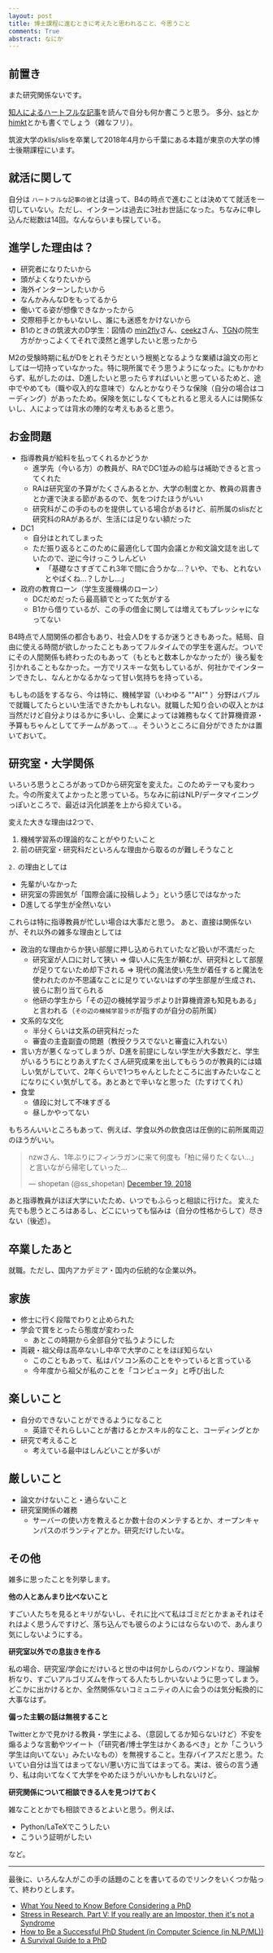 ```yaml
---
layout: post
title: 博士課程に進むときに考えたと思われること、今思うこと
comments: True
abstract: なにか
---
```


## 前置き

また研究関係ないです。

[知人によるハートフルな記事](https://blog.makky.io/articles/2018/12/18/d/)を読んで自分も何か書こうと思う。
多分、[ss](https://twitter.com/ss_shopetan)とか[himkt](https://twitter.com/himkt/)とかも書くでしょう（雑なフリ）。

筑波大学のklis/slisを卒業して2018年4月から千葉にある本籍が東京の大学の博士後期課程にいます。

## 就活に関して

自分は `ハートフルな記事の彼`とは違って、B4の時点で進むことは決めてて就活を一切していない。ただし、インターンは過去に3社お世話になった。ちなみに申し込んだ総数は14回。なんならいまも探している。

## 進学した理由は？

- 研究者になりたいから
- 頭がよくなりたいから
- 海外インターンしたいから
- なんかみんなDをもってるから
- 働いてる姿が想像できなかったから
- 交際相手とかもいないし、誰にも迷惑をかけないから
- B1のときの筑波大のD学生：図情の [min2fly](https://twitter.com/min2fly)さん、[ceekz](https://twitter.com/ceekz)さん、[TGN](http://tgn.official.jp/">http://tgn.official.jp/)の院生方がかっこよくてそれで漠然と進学したいと思ったから

M2の受験時期に私がDをとれそうだという根拠となるような業績は論文の形としては一切持っていなかった。特に現所属でそう思うようになった。にもかかわらず、私がしたのは、D進したいと思ったらすればいいと思っているためと、途中でやめても（職や収入的な意味で）なんとかなりそうな保険（自分の場合はコーディング）があったため。保険を気にしなくてもとれると思える人には関係ないし、人によっては背水の陣的な考えもあると思う。

## お金問題

- 指導教員が給料を払ってくれるかどうか
  - 進学先（今いる方）の教員が、RAでDC1並みの給与は補助できると言ってくれた
  - RAは研究室の予算がたくさんあるとか、大学の制度とか、教員の肩書きとか運で決まる節があるので、気をつけたほうがいい
  - 研究科がこの手のものを提供している場合があるけど、前所属のslisだと研究科のRAがあるが、生活には足りない額だった
- DC1 
  - 自分はとれてしまった
  - ただ振り返るとこのために最適化して国内会議とか和文論文誌を出していたので、逆に今けっこうしんどい
    - 「基礎なさすぎてこれ3年で間に合うかな…？いや、でも、とれないとやばくね…？しかし…」
- 政府の教育ローン（学生支援機構のローン）
  - DCだめだったら最高額でとってた気がする
  - B1から借りているが、この手の借金に関しては増えてもプレッシャになってない

B4時点で人間関係の都合もあり、社会人Dをするか迷うときもあった。結局、自由に使える時間が欲しかったこともあってフルタイムでの学生を選んだ。ついでにその人間関係も終わったのもあって（もともと数本しかなかったが）後ろ髪を引かれることもなかった。一方でリスキーな気もしているが、何社かでインターンできたし、なんとかなるかなって甘い気持ちを持っている。

もしもの話をするなら、今は特に、機械学習（いわゆる ""AI"" ）分野はバブルで就職してたらといい生活できたかもしれない。就職した知り合いの収入とかは当然だけど自分よりはるかに多いし、企業によっては雑務もなくて計算機資源・予算もちゃんとしててチームがあって…。そういうところに自分ができたかは置いておいて。

## 研究室・大学関係

いろいろ思うところがあってDから研究室を変えた。このためテーマも変わった。今の所変えてよかったと思っている。ちなみに前はNLP/データマイニングっぽいところで、最近は汎化誤差を上から抑えている。

変えた大きな理由は2つで、

1. 機械学習系の理論的なことがやりたいこと
2. 前の研究室・研究科だといろんな理由から取るのが難しそうなこと

`2.` の理由としては

- 先輩がいなかった
- 研究室の雰囲気が「国際会議に投稿しよう」という感じではなかった
- D進してる学生が全然いない

これらは特に指導教員が忙しい場合は大事だと思う。
あと、直接は関係ないが、それ以外の雑多な理由としては

- 政治的な理由からか狭い部屋に押し込められていたなど扱いが不満だった
  - 研究室が人口に対して狭い => 偉い人に先生が頼むが、研究科として部屋が足りてないため却下される => 現代の魔法使い先生が着任すると魔法を使われたのか不思議なことに足りていないはずの学生部屋が生成され、彼らに割り当てられる
  - 他研の学生から「その辺の機械学習ラボより計算機資源も知見もある」と言われる（`その辺の機械学習ラボ`が指すのが自分の前所属）
- 文系的な文化
  - 半分くらいは文系の研究科だった
  - 審査の主査副査の問題（教授クラスでないと審査に入れない）
- 言い方が悪くなってしまうが、D進を前提にしない学生が大多数だと、学生がいるうちにとりあえずたくさん研究成果を出してもらうのが教員的には嬉しい気がしていて、2年くらいで1つちゃんとしたところに出すみたいなことになりにくい気がしてる。あとあとで辛いなと思った（たすけてくれ）
- 食堂
  - 値段に対して不味すぎる
  - 昼しかやってない

もちろんいいところもあって、例えば、学食以外の飲食店は圧倒的に前所属周辺のほうがいい。
<blockquote class="twitter-tweet" data-lang="en"><p lang="ja" dir="ltr">nzwさん、1年ぶりにフィンラガンに来て何度も「柏に帰りたくない…」と言いながら帰宅していった…</p>&mdash; shopetan (@ss_shopetan) <a href="https://twitter.com/ss_shopetan/status/1075401267030052865?ref_src=twsrc%5Etfw">December 19, 2018</a></blockquote>
<script async src="https://platform.twitter.com/widgets.js" charset="utf-8"></script>

あと指導教員がほぼ大学にいたため、いつでもふらっと相談に行けた。
変えた先でも思うところはあるし、どこにいっても悩みは（自分の性格からして）尽きない（後述）。

## 卒業したあと

就職。ただし、国内アカデミア・国内の伝統的な企業以外。

## 家族

- 修士に行く段階でわりと止められた
- 学会で賞をとったら態度が変わった
  - あとこの時期から全部自分で払うようにした
- 両親・祖父母は高卒ないし中卒で大学のことをほぼ知らない
  - このこともあって、私はパソコン系のことをやっていると言っている
  - 今年度から祖父が私のことを「コンピュータ」と呼び出した

## 楽しいこと

- 自分のできないことができるようになること
  - 英語でそれらしいことが書けるとかスキル的なこと、コーディングとか
- 研究で考えること
  - 考えている最中はしんどいことが多いが

## 厳しいこと

- 論文かけないこと・通らないこと
- 研究室関係の雑務
  - サーバーの使い方を教えるとか数十台のメンテするとか、オープンキャンパスのボランティアとか。研究だけしたいな。

## その他

雑多に思ったことを列挙します。

**他の人とあんまり比べないこと**

すごい人たちを見るとキリがないし、それに比べて私はゴミだとかまぁそれはそれはよく思うんですけど、落ち込んでも彼らのようにはならないので、あんまり気にしないようにする。

**研究室以外での息抜きを作る**

私の場合、研究室/学会にだけいると世の中は何かしらのバウンドなり、理論解析なり、すごいアルゴリズムを作ってる人たちしかいないように思ってしまう。
どこかに出かけるとか、全然関係ないコミュニティの人に会うのは気分転換的に大事なはず。

**偏った主観の話は無視すること**

Twitterとかで見かける教員・学生による、（意図してるか知らないけど）不安を煽るような言動やツイート（「研究者/博士学生はかくあるべき」とか「こういう学生は向いてない」みたいなもの）を無視すること。生存バイアスだと思う。たいてい自分は当てはまってない/悪い方に当てはまってる。実は、彼らの言う通り、私は向いてなくて大学をやめたほうがいいかもしれないけど。

**研究関係について相談できる人を見つけておく**

雑なこととかでも相談できるとよいと思う。例えば、

- Python/LaTeXでこうしたい
- こういう証明がしたい

など。

---

最後に、いろんな人がこの手の話題のことを書いてるのでリンクをいくつか貼って、終わりとします。

- [What You Need to Know Before Considering a PhD](https://www.fast.ai/2018/08/27/grad-school/)
- [Stress in Research. Part V: If you really are an Impostor, then it's not a Syndrome](http://www.theexclusive.org/2018/09/impostor.html)
- [How to Be a Successful PhD Student (in Computer Science (in NLP/ML))](https://people.cs.umass.edu/~wallach/how_to_be_a_successful_phd_student.pdf)
- [A Survival Guide to a PhD](http://karpathy.github.io/2016/09/07/phd/)
